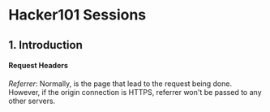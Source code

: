 # Hacker101 Sessions

## 1. Introduction

#### Request Headers

_Referrer_: Normally, is the page that lead to the request being done. However, if the origin connection is HTTPS, referrer won't be passed to any other servers.